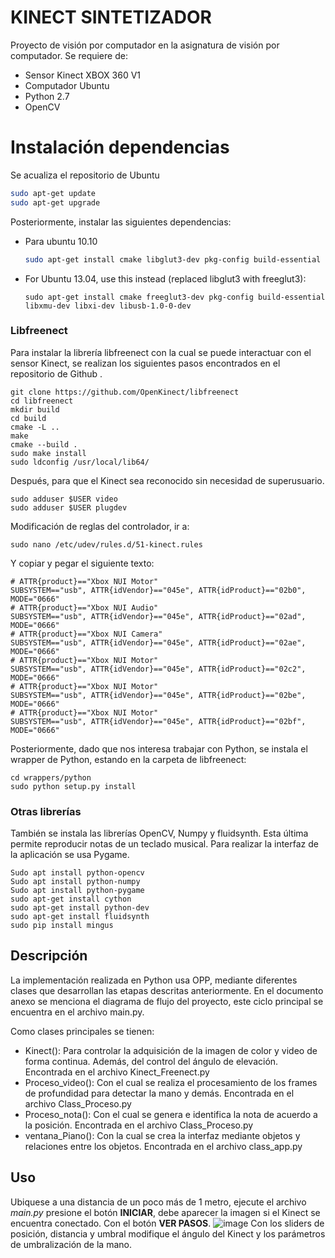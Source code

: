# KINECT SINTETIZADOR

Proyecto de visión por computador en la asignatura de visión por computador. Se requiere de:
  - Sensor Kinect XBOX 360 V1
  - Computador Ubuntu
  - Python 2.7
  - OpenCV

# Instalación dependencias
Se acualiza el repositorio de Ubuntu
```sh
sudo apt-get update
sudo apt-get upgrade
```

Posteriormente, instalar las siguientes dependencias:
- Para ubuntu 10.10
    ``` sh
    sudo apt-get install cmake libglut3-dev pkg-config build-essential libxmu-dev libxi-dev libusb-1.0-0-dev
    ```
- For Ubuntu 13.04, use this instead (replaced libglut3 with freeglut3):
    ```
    sudo apt-get install cmake freeglut3-dev pkg-config build-essential libxmu-dev libxi-dev libusb-1.0-0-dev
    ```
### Libfreenect
 
Para instalar la librería libfreenect con la cual se puede interactuar con el sensor Kinect, se realizan los siguientes pasos encontrados en el repositorio de Github .
```
git clone https://github.com/OpenKinect/libfreenect
cd libfreenect
mkdir build
cd build
cmake -L .. 
make
cmake --build .        
sudo make install
sudo ldconfig /usr/local/lib64/
```
Después, para que el Kinect sea reconocido sin necesidad de superusuario.
```
sudo adduser $USER video 
sudo adduser $USER plugdev 
```
Modificación de reglas del controlador, ir a:
```
sudo nano /etc/udev/rules.d/51-kinect.rules 
```
Y copiar y pegar el siguiente texto:
```
# ATTR{product}=="Xbox NUI Motor"
SUBSYSTEM=="usb", ATTR{idVendor}=="045e", ATTR{idProduct}=="02b0", MODE="0666"
# ATTR{product}=="Xbox NUI Audio"
SUBSYSTEM=="usb", ATTR{idVendor}=="045e", ATTR{idProduct}=="02ad", MODE="0666"
# ATTR{product}=="Xbox NUI Camera"
SUBSYSTEM=="usb", ATTR{idVendor}=="045e", ATTR{idProduct}=="02ae", MODE="0666"
# ATTR{product}=="Xbox NUI Motor"
SUBSYSTEM=="usb", ATTR{idVendor}=="045e", ATTR{idProduct}=="02c2", MODE="0666"
# ATTR{product}=="Xbox NUI Motor"
SUBSYSTEM=="usb", ATTR{idVendor}=="045e", ATTR{idProduct}=="02be", MODE="0666"
# ATTR{product}=="Xbox NUI Motor"
SUBSYSTEM=="usb", ATTR{idVendor}=="045e", ATTR{idProduct}=="02bf", MODE="0666"
```
Posteriormente, dado que nos interesa trabajar con Python, se instala el wrapper de Python, estando en la carpeta de libfreenect:  
```
cd wrappers/python 
sudo python setup.py install
```


### Otras librerías

También se instala las librerías OpenCV, Numpy y fluidsynth. Esta última permite reproducir notas de un teclado musical. Para realizar la interfaz de la aplicación se usa Pygame.
```
Sudo apt install python-opencv
Sudo apt install python-numpy
Sudo apt install python-pygame
sudo apt-get install cython
sudo apt-get install python-dev
sudo apt-get install fluidsynth
sudo pip install mingus
```
## Descripción
La implementación realizada en Python usa OPP, mediante diferentes clases que desarrollan las etapas descritas anteriormente. En el documento anexo se menciona el diagrama de flujo del proyecto, este ciclo principal se encuentra en el archivo main.py.

Como clases principales se tienen:

 -  Kinect():
Para controlar la adquisición de la imagen de color y video de forma continua. Además, del control del ángulo de elevación. Encontrada en el archivo Kinect_Freenect.py
- Proceso_video():
Con el cual se realiza el procesamiento de los frames de profundidad para detectar la mano y demás. Encontrada en el archivo Class_Proceso.py
- Proceso_nota(): 
Con el cual se genera e identifica la nota de acuerdo a la posición. Encontrada en el archivo Class_Proceso.py
- ventana_Piano(): 
Con la cual se crea la interfaz mediante objetos y relaciones entre los objetos. Encontrada en el archivo class_app.py

## Uso

Ubiquese a una distancia de un poco más de 1 metro, ejecute el archivo *main.py* presione el botón **INICIAR**, debe aparecer la imagen si el Kinect se encuentra conectado. Con el botón **VER PASOS**.
![image](https://user-images.githubusercontent.com/34775257/90047332-5e63e980-dc97-11ea-86a1-85898f06be76.png)
Con los sliders de posición, distancia y umbral modifique el ángulo del Kinect y los parámetros de umbralización de la mano.

